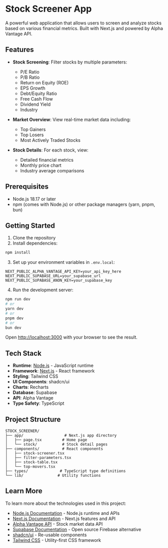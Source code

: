 # Stock Screener App

A powerful web application that allows users to screen and analyze stocks based on various financial metrics. Built with Next.js and powered by Alpha Vantage API.

## Features

- **Stock Screening**: Filter stocks by multiple parameters:
  - P/E Ratio
  - P/B Ratio
  - Return on Equity (ROE)
  - EPS Growth
  - Debt/Equity Ratio
  - Free Cash Flow
  - Dividend Yield
  - Industry

- **Market Overview**: View real-time market data including:
  - Top Gainers
  - Top Losers
  - Most Actively Traded Stocks

- **Stock Details**: For each stock, view:
  - Detailed financial metrics
  - Monthly price chart
  - Industry average comparisons

## Prerequisites

- Node.js 18.17 or later
- npm (comes with Node.js) or other package managers (yarn, pnpm, bun)

## Getting Started

1. Clone the repository
2. Install dependencies:
```bash
npm install
```

3. Set up your environment variables in `.env.local`:
```env
NEXT_PUBLIC_ALPHA_VANTAGE_API_KEY=your_api_key_here
NEXT_PUBLIC_SUPABASE_URL=your_supabase_url
NEXT_PUBLIC_SUPABASE_ANON_KEY=your_supabase_key
```

4. Run the development server:
```bash
npm run dev
# or
yarn dev
# or
pnpm dev
# or
bun dev
```

Open [http://localhost:3000](http://localhost:3000) with your browser to see the result.

## Tech Stack

- **Runtime**: [Node.js](https://nodejs.org/) - JavaScript runtime
- **Framework**: [Next.js](https://nextjs.org) - React framework
- **Styling**: Tailwind CSS
- **UI Components**: shadcn/ui
- **Charts**: Recharts
- **Database**: Supabase
- **API**: Alpha Vantage
- **Type Safety**: TypeScript

## Project Structure

```
STOCK_SCREENER/
├── app/                  # Next.js app directory
│   ├── page.tsx         # Home page
│   └── stock/           # Stock detail pages
├── components/          # React components
│   ├── stock-screener.tsx
│   ├── filter-parameters.tsx
│   ├── stock-table.tsx
│   └── top-movers.tsx
├── types/              # TypeScript type definitions
└── lib/               # Utility functions
```

## Learn More

To learn more about the technologies used in this project:

- [Node.js Documentation](https://nodejs.org/docs) - Node.js runtime and APIs
- [Next.js Documentation](https://nextjs.org/docs) - Next.js features and API
- [Alpha Vantage API](https://www.alphavantage.co/documentation/) - Stock market data API
- [Supabase Documentation](https://supabase.io/docs) - Open source Firebase alternative
- [shadcn/ui](https://ui.shadcn.com/) - Re-usable components
- [Tailwind CSS](https://tailwindcss.com/docs) - Utility-first CSS framework


